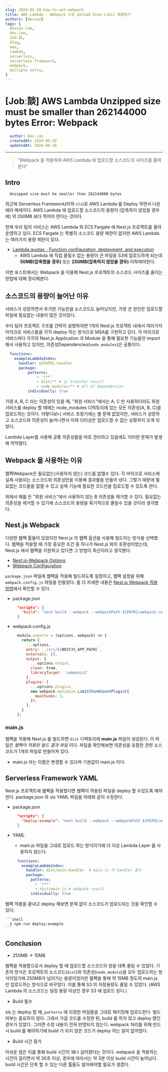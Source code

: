 ```yaml
---
slug: 2024-05-28-how-to-set-webpack
title: AWS Lambda - Webpack 으로 Upload Size Limit 해결하기
authors: [devian]
tags: [
  devian-lab, 
  dev.ian,
  Jobː談,
  blog,
  aws,
  lambda,
  serverless,
  serverless framework,
  webpack,
  multiple entry,
]
---
```


<!--title -->
# [Jobː談] AWS Lambda Unzipped size must be smaller than 262144000 bytes Error: Webpack
<!--//title -->

<!-- 
```json
{
  "author": "Dev.ian",
  "createdAt": "2024-05-28",
  "updatedAt": "2024-08-16"
}
``` 
-->

```yaml
  author: Dev.ian
  createdAt: 2024-05-28
  updatedAt: 2024-08-16
```

---

> "Webpack 을 적용하여 AWS Lambda 에 업로드할 소스코드의 사이즈를 줄여본다"

## Intro

  ```shell
    Unzipped size must be smaller than 262144000 bytes
  ```

  최근에 Serverless Framework(이하 `sls`)로 AWS Lambda 를 Deploy 하면서 나온 에러 메세지다. AWS Lambda 에 업로드할 소스코드의 용량이 (압축하지 않았을 경우에) 약 250MB 보다 적어야 한다는 것이다.

  현재 우리 팀의 서비스는 AWS Lambda 와 ECS Fargate 에 Nest.js 프로젝트를 올려 운영하고 있다. ECS Fargate 는 특별히 소스코드 용량 제한이 없지만 AWS Lambda 는 여러가지 용량 제한이 있다. 

  - [Lambda quotas - Function configuration, deployment, and execution](https://docs.aws.amazon.com/lambda/latest/dg/gettingstarted-limits.html#function-configuration-deployment-and-execution)
    + AWS Lambda 에 직접 올릴수 없는 용량이 큰 파일을 S3에 업로드하게 되는데 **50MB(압축했을 경우)** 또는 **250MB(압축하지 않았을 경우)** 이하여야한다. 

  이번 포스트에서는 Webpack 을 이용해 Nest.js 프로젝트의 소스코드 사이즈를 줄이는 방법에 대해 정리해본다.



## 소스코드의 용량이 늘어난 이유

  서비스가 성장하면서 추가한 기능만큼 소스코드도 늘어났지만, 가장 큰 원인은 업로드할 파일에 필요없는 내용이 많은 것이었다. 

  우리 팀의 프로젝트 구조를 간략히 설명하자면 1개의 Nest.js 프로젝트 내에서 여러가지 마이크로 서비스들을 각각 deploy 하는 방식으로 MSA를 구현하고 있다. 각 마이크로 서비스마다 각각의 Nest.js Application 과 Module 을 통해 필요한 기능들만 import 해서 사용하고 있지만, 의존성Dependencies(`node_modules`)은 공통이다. 

  ```yaml
    functions: 
      exampleLambdaIndex:
        handler: ${PATH}.handler
        package:
            patterns: 
                - '!**'
                - dist/** # js transfer result
                - node_modules/** # all of dependencies
            individually: true
  ```

  가령 A, B, C 라는 의존성이 있을 때, "회원 서비스"에서는 A, C 만 사용하더라도 회원 서비스를 deploy 할 때에는 node_modules 디렉토리에 있는 모든 의존성(A, B, C)을 업로드하는 것이다. 이렇다보니 서비스 초창기에는 별 문제 없었지만, 서비스가 성장하고 소스코드와 의존성이 늘어나면서 이제 더이상은 업로드할 수 없는 상황까지 오게 되었다.

  Lambda Layer를 사용해 공통 의존성들을 따로 관리하고 있음에도 이러한 문제가 발생해 막막했다.



## Webpack 을 사용하는 이유

  웹팩Webpack은 필요없는(사용하지 않는) 코드를 없앨수 있다. 각 마이크로 서비스에 실제 사용되는 소스코드와 의존성만을 이용해 결과물을 만들어 낸다. 그렇기 때문에 필요없는 코드들을 없앨 수 있고 실제 기능에 필요한 코드만을 업로드할 수 있도록 한다.

  위에서 예를 든 "회원 서비스"에서 사용하지 않는 B 의존성을 제거할 수 있다. 필요없는 의존성을 제거할 수 있기에 소스코드의 용량을 획기적으로 줄일수 있을 것이라 생각했다.



## Nest.js Webpack

  다양한 웹팩 툴들이 있었지만 Nest.js 의 웹팩 옵션을 사용해 빌드하는 방식을 선택했다. 웹팩을 적용할 때 가장 중요한 조건 중 하나가 Nest.js 와의 호환성이었는데, Nest.js 에서 웹팩을 지원하고 있다면 그 방법이 최선이라고 생각했다.  

  - [Nest.js-Webpack Options](https://docs.nestjs.com/cli/monorepo#webpack-options)
  - [Webpack Configuration](https://webpack.js.org/configuration/)

  `package.json` 파일에 웹팩을 적용해 빌드하도록 설정하고, 웹팩 설정을 위해 `webpack.config.js` 파일을 만들었다. 좀 더 자세한 내용은 [Nest.js Webpack 적용 방법](../../../docs/aws/serverless-framework/how-to-set-webpack-multiple-entry)에서 확인할 수 있다.

  - package.json

    ```json
      "scripts": {
        "build": "nest build --webpack --webpackPath ${PATH}/webpack.config.js"
      }
    ```

  - webpack.config.js

    ```javascript
      module.exports = (options, webpack) => {
        return {
          ...options,
          entry: `./src/${NESTJS_APP_PATH}`,
          externals: [],
          output: {
            ...options.output,
            clean: true,
            libraryTarget: 'commonjs2'
          },
          plugins: [
            ...options.plugins,
            new webpack.optimize.LimitChunkCountPlugin({
              maxChunks: 1,
            }),
          ],
        }
      };
    ```

### main.js

  웹팩을 적용해 Nest.js 를 빌드하면 `dist` 디렉토리에 **main.js** 파일이 생성된다. 이 파일은 _웹팩이 적용된 빌드 결과 파일_ 이다. 파일을 확인해보면 의존성을 포함한 관련 소스코드가 1개의 파일로 만들어져 있다. 

  - main.js 라는 이름은 변경할 수 있으며 기본값이 main.js 이다.


## Serverless Framework YAML

  Nest.js 프로젝트에 웹팩을 적용했다면 웹팩이 적용된 파일을 deploy 할 수있도록 해야한다. package.json 와 sls YAML 파일을 아래와 같이 수정한다.

  - package.json

    ```json
      "scripts": {
        "deploy:example": "nest build --webpack --webpackPath ${PATH}/webpack.config.js && sls deploy -c ./${YAML_PATH}/serverless.yaml"
      }
    ```

  - YAML
    + main.js 파일을 그대로 업로드 하는 방식이기에 더 이상 Lambda Layer 를 사용하지 않는다.

    ```yaml
      functions: 
        exampleLambdaIndex:
          handler: dist/main.handler  # main.js 의 handler 함수
          package:
            patterns: 
              - '!**'
              - dist/main.js # webpack result
            individually: true
    ```


  웹팩 적용을 끝내고 deploy 해보면 문제 없이 소스코드가 업로드되는 것을 확인할 수 있다.
  
    ```shell
      $ npm run deploy:example
    ```



## Conclusion

  - 250MB -> 15MB

  웹팩을 적용함으로서 deploy 할 때 업로드할 소스코드의 양을 대폭 줄일 수 있었다. 기존의 방식은 프로젝트의 소스코드(`dist`)와 의존성(`node_module`)을 모두 업로드하는 방식이었기에 250MB가 넘어가는 용량이었지만 웹팩을 통해 약 15MB 정도의 main.js 만 업로드하는 방식으로 바꾸었다. 이를 통해 S3 의 저장용량도 줄일 수 있었다. (AWS Lambda 의 소스코드는 일정 용량 이상인 경우 S3 에 업로드 된다.)

  - Build 필수

  sls 는 deploy 할 때, `patterns` 에 지정한 파일들을 그대로 패키징해 업로드한다. 빌드여부는 중요하지 않다. 그래서 가끔 코드를 수정한 뒤, build 를 하지 않고 deploy 했던 경우가 있었다. 그러면 수정 내용이 전혀 반영되지 않는다. webpack 처리를 위해 반드시 build 를 해야하기에 build 가 되지 않은 코드가 deploy 하는 일이 없어졌다.
 
  - Build 시간 증가

  아쉬운 점은 이를 통해 build 시간이 꽤나 길어졌다는 것이다. webpack 을 적용하는 시간이 걸리면서 약 30초 이상, 경우에 따라서는 약 3분 이상 build 시간이 늘어났다. build 시간은 단축 할 수 있는 다른 툴들도 알아봐야할 필요가 생겼다. 